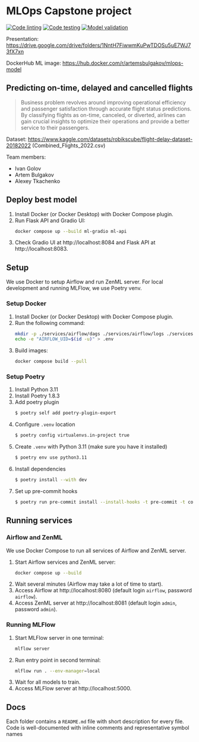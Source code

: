 # MLOps Capstone project

[![Code linting](https://github.com/IVproger/MLops-project/actions/workflows/pre-commit.yaml/badge.svg)](https://github.com/IVproger/MLops-project/actions/workflows/pre-commit.yaml)
[![Code testing](https://github.com/IVproger/MLops-project/actions/workflows/test-code.yaml/badge.svg)](https://github.com/IVproger/MLops-project/actions/workflows/test-code.yaml)
[![Model validation](https://github.com/IVproger/MLops-project/actions/workflows/validate-model.yaml/badge.svg)](https://github.com/IVproger/MLops-project/actions/workflows/validate-model.yaml)

Presentation: https://drive.google.com/drive/folders/1NntH7FiwwmKuPwTDOSu5uE7WJ73fX7xn

DockerHub ML image: https://hub.docker.com/r/artemsbulgakov/mlops-model

## Predicting on-time, delayed and cancelled flights

> Business problem revolves around improving operational efficiency and passenger satisfaction through accurate flight
> status predictions. By classifying flights as on-time, canceled, or diverted, airlines can gain crucial insights to
> optimize their operations and provide a better service to their passengers.

Dataset: https://www.kaggle.com/datasets/robikscube/flight-delay-dataset-20182022 (Combined_Flights_2022.csv)

Team members:

- Ivan Golov
- Artem Bulgakov
- Alexey Tkachenko

## Deploy best model

1. Install Docker (or Docker Desktop) with Docker Compose plugin.
2. Run Flask API and Gradio UI:
   ```bash
   docker compose up --build ml-gradio ml-api
   ```
3. Check Gradio UI at http://localhost:8084 and Flask API at http://localhost:8083.

## Setup

We use Docker to setup Airflow and run ZenML server. For local development and running MLFlow, we use Poetry venv.

### Setup Docker

1. Install Docker (or Docker Desktop) with Docker Compose plugin.
2. Run the following command:
    ```bash
    mkdir -p ./services/airflow/dags ./services/airflow/logs ./services/airflow/plugins ./services/airflow/config
    echo -e "AIRFLOW_UID=$(id -u)" > .env
    ```
3. Build images:
   ```bash
   docker compose build --pull
   ```

### Setup Poetry

1. Install Python 3.11
2. Install Poetry 1.8.3
3. Add poetry plugin
   ```bash
   $ poetry self add poetry-plugin-export
   ```
4. Configure `.venv` location
   ```bash
   $ poetry config virtualenvs.in-project true
   ```
5. Create `.venv` with Python 3.11 (make sure you have it installed)
   ```bash
   $ poetry env use python3.11
   ```
6. Install dependencies
   ```bash
   $ poetry install --with dev
   ```
7. Set up pre-commit hooks
   ```bash
   $ poetry run pre-commit install --install-hooks -t pre-commit -t commit-msg
   ```

## Running services

### Airflow and ZenML

We use Docker Compose to run all services of Airflow and ZenML server.

1. Start Airflow services and ZenML server:
   ```bash
   docker compose up --build
   ```
2. Wait several minutes (Airflow may take a lot of time to start).
3. Access Airflow at http://localhost:8080 (default login `airflow`, password `airflow`).
4. Access ZenML server at http://localhost:8081 (default login `admin`, password `admin`).

### Running MLFlow

1. Start MLFlow server in one terminal:
   ```bash
   mlflow server
   ```
2. Run entry point in second terminal:
   ```bash
   mlflow run . --env-manager=local
   ```
3. Wait for all models to train.
4. Access MLFlow server at http://localhost:5000.

## Docs
Each folder contains a `README.md` file with short description for every file. Code is well-documented with inline comments and representative symbol    names
